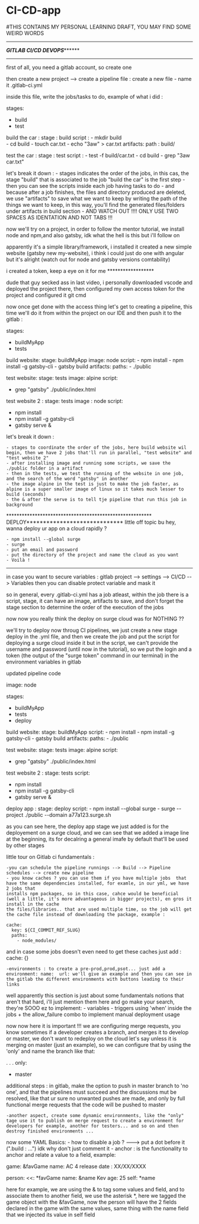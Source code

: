 # CI-CD-app
#THIS CONTAINS MY PERSONAL LEARNING DRAFT, YOU MAY FIND SOME WEIRD WORDS

***************************************************************
*******************GITLAB CI/CD DEVOPS*************************
***************************************************************


first of all, you need a gitlab account, so create one

then create a new project --> create a pipeline file : create a new file - name it .gitlab-ci.yml

inside this file, write the jobs/tasks to do, example of what i did : 

stages:
  - build
  - test

build the car :
  stage : build
  script :
    - mkdir build  
    - cd build
    - touch car.txt
    - echo "3aw" > car.txt
  artifacts:
    path : build/

test the car :
  stage : test
  script :
    - test -f build/car.txt
    - cd build
    - grep "3aw car.txt"
    
let's break it down :
	- stages indicates the order of the jobs, in this cas, the stage "build" that is associated to the job "build the car" is the first step
	- then you can see the scripts inside each job having tasks to do
	- and because after a job finishes, the files and directory produced are deleted, we use "artifacts" to save what we want to keep by writing the path of the 
	things we want to keep, in this way, you'll find the generated files/folders under artifacts in build section
	- AND WATCH OUT !!!! ONLY USE TWO SPACES AS IDENTATION AND NOT TABS !!!
	
now we'll try on a project, in order to follow the mentor tutorial, we install node and npm,and also gatsby, idk what the hell is this but i'll follow on

apparently it's a simple library/framework, i installed it created a new simple website (gatsby new my-website), i think i could just do one with angular but it's alright (watch out for
node and gatsby versions comtability)

i created a token, keep a eye on it for me ******************

dude that guy secked ass in last video, i personally downloaded vscode and deployed the project there, then configured my own access token for the project and configured it
git cmd

now once get done with the access thing let's get to creating a pipeline, this time we'll do it from within the project on our IDE and then push it to the gitlab : 

stages:
 - buildMyApp
 - tests

build website:
  stage: buildMyApp
  image: node
  script:
    - npm install
    - npm install -g gatsby-cli
    - gatsby build
  artifacts:
   paths:
    - ./public

test website:
  stage: tests
  image: alpine
  script:
   - grep "gatsby" ./public/index.html

test website 2 :
  stage: tests
  image : node
  script:
   - npm install
   - npm install -g gatsby-cli
   - gatsby serve &


let's break it down :

	- stages to coordinate the order of the jobs, here build website wil begin, then we have 2 jobs that'll run in parallel, "test website" and "test website 2"
	- after installing image and running some scripts, we save the ./public folder in a artifact
	- then in the tests, we test the running of the website in one job, and the search of the word "gatsby" in another
	- the image alpine in the test is just to make the job faster, as alpine is a super smaller image of linux so it takes much lesser to build (seconds)
	- the & after the serve is to tell tje pipeline that run this job in background

******************************************************** DEPLOY*****************************
little off topic bu hey, wanna deploy ur app on a cloud rapidly ? 

	- npm install --global surge
	- surge
	- put an email and password
	- put the directory of the project and name the cloud as you want
	- Voilà !
**********************************************************************************************

in case you want to secure variables : gitlab project --> settings --> CI/CD --> Variables then you can disable protect variable and mask it

so in general, every .gitlab-ci.yml has a job atleast, within the job there is a script, stage, it can have an image, artifacts to save, and don't forget the stage section to
determine the order of the execution of the jobs

now now you really think the deploy on surge cloud was for NOTHING ??

we'll try to deploy now throug CI pipelines, we just create a new stage deploy in the .yml file, and then we create the job and put the script for deploying a surge cloud inside it
but in the script, we can't provide the username and password (until now in the tutorial), so we put the login and a token (the output of the "surge token" command in our terminal) in the environment variables in gitlab

updated pipeline code

image: node

stages:
 - buildMyApp
 - tests
 - deploy

build website:
  stage: buildMyApp
  script:
    - npm install
    - npm install -g gatsby-cli
    - gatsby build
  artifacts:
   paths:
    - ./public

test website:
  stage: tests
  image: alpine
  script:
   - grep "gatsby" ./public/index.html

test website 2 :
  stage: tests
  script:
   - npm install
   - npm install -g gatsby-cli
   - gatsby serve &

deploy app :
  stage: deploy
  script:
    - npm install --global surge
    - surge --project ./public --domain a77a123.surge.sh

as you can see here, the deploy app stage we just added is for the deployement on a surge cloud, and we can see that we added a image line at the beginning, its for decalring
a general imafe by default that'll be used by other stages

little tour on Gitlab ci fundamentals :

	-you can schedule the pipeline runnings --> Build --> Pipeline schedules --> create new pipeline
	- you know caches ? you can use them if you have multiple jobs  that have the same dependencies installed, for examle, in our yml, we have 2 jobs that 
	installs npm packages, so in this case, cahce would be beneficial (well a little, it's more advantageous in bigger projects), en gros it install in the cache
	the files/libraries.. that are used multiple time, so the job will get the cache file instead of downloading the package, example :

	cache:
	  key: ${CI_COMMIT_REF_SLUG}
	  paths:
	    - node_modules/

and in case some jobs doesn't even need to get these caches just add :  cache: {}

	-environments : to create a pre-prod,prod,psot... just add a environment: name:  url: we'll give an example and then you can see in the gitlab the different environments with buttons leading to their links

well apparently this section is just about some fundamentals notions that aren't that hard, i'll just mention them here and go make your search, they're SOOO ez 
to implement:
	- variables
	- triggers using 'when' inside the jobs + the allow_failure combo to implement manual deployment usage
	
now now here it is important !!! we are configuring merge requests, you know sometimes if a developer creates a branch, and merges it to develop or master,
we don't want to redeploy on the cloud let's say unless it is merging on master (just an example), so we can configure that by using the 'only' and name the branch
like that:

.
.
.
only:
  - master

additional steps : in gitlab, make the option to push in master branch to 'no one', and that the pipelines must succeed and the discussions mut be resolved, like that
ur sure no unwanted pushes are made, and only by full functional merge requests that the code will be pushed to master

	-another aspect, create some dynamic environnments, like the "only" tage use it to publish on merge request to create a environment for developers for example, another for testers... and so on and then destroy finished environments ...

now some YAML Basics:
	- how to disable a job ? ---> put a dot before it (".build : ...") idk why don't just comment it
	- anchor : is the functionality to anchor and relate a value to a field, example:
	
game: &favGame
  name: AC 4
  release date : XX/XX/XXXX
  
person:
  <<: *favGame
  name: &name Kev
  age: 25
  self: *name
  
here for example, we are using the & to tag some values and field, and to associate them to another field, we use the asterisk *, here we tagged the game object with the &favGame, now the person will have the
2 fields declared in the game with the same values, same thing with the name field that we injected its value in self field

